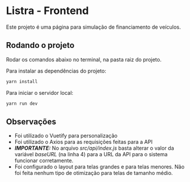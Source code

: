 # Listra - Frontend

Este projeto é uma página para simulação de financiamento de veículos. 

## Rodando o projeto

Rodar os comandos abaixo no terminal, na pasta raiz do projeto. 

Para instalar as dependências do projeto:

```bash
yarn install
```

Para iniciar o servidor local: 
```bash
yarn run dev
```
## Observações
* Foi utilizado o Vuetify para personalização
* Foi utilizado o Axios para as requisições feitas para a API
* ___IMPORTANTE:___ No arquivo *src/api/index.js* basta alterar o valor da variável *baseURL* (na linha 4) para a URL da API para o sistema funcionar corretamente. 
* Foi configurado o layout para telas grandes e para telas menores. Não foi feita nenhum tipo de otimização para telas de tamanho médio. 